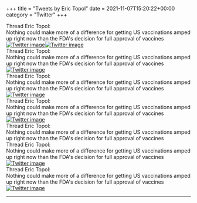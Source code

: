 +++
title = "Tweets by Eric Topol" 
date = 2021-11-07T15:20:22+00:00
category = "Twitter"
+++
<div class="tweet"> 
<div class="profile"> 
Thread Eric Topol: 
</div> 
<div class="tweet-content">Nothing could make more of a difference for getting US vaccinations amped up right now than the FDA's decision for full approval of vaccines</div></div><a href="FDmaL8wVEAAgt-4.png"  ><img src="FDmaL8wVEAAgt-4.png" alt="Twitter image" ></img></a><a href="FDmbExPVIAESjY-.jpg"  ><img src="FDmbExPVIAESjY-.jpg" alt="Twitter image" ></img></a><div class="tweet"> 
<div class="profile"> 
Thread Eric Topol: 
</div> 
<div class="tweet-content">Nothing could make more of a difference for getting US vaccinations amped up right now than the FDA's decision for full approval of vaccines</div></div><a href="FDmmT7QVIAcBUMg.jpg"  ><img src="FDmmT7QVIAcBUMg.jpg" alt="Twitter image" ></img></a><div class="tweet"> 
<div class="profile"> 
Thread Eric Topol: 
</div> 
<div class="tweet-content">Nothing could make more of a difference for getting US vaccinations amped up right now than the FDA's decision for full approval of vaccines</div></div><a href="FDm16QBVIAEALOz.jpg"  ><img src="FDm16QBVIAEALOz.jpg" alt="Twitter image" ></img></a><div class="tweet"> 
<div class="profile"> 
Thread Eric Topol: 
</div> 
<div class="tweet-content">Nothing could make more of a difference for getting US vaccinations amped up right now than the FDA's decision for full approval of vaccines</div></div><a href="FDm_dcrUYAgSvWN.jpg"  ><img src="FDm_dcrUYAgSvWN.jpg" alt="Twitter image" ></img></a><div class="tweet"> 
<div class="profile"> 
Thread Eric Topol: 
</div> 
<div class="tweet-content">Nothing could make more of a difference for getting US vaccinations amped up right now than the FDA's decision for full approval of vaccines</div></div><div class="tweet"> 
<div class="profile"> 
Thread Eric Topol: 
</div> 
<div class="tweet-content">Nothing could make more of a difference for getting US vaccinations amped up right now than the FDA's decision for full approval of vaccines</div></div><a href="FDnUONuVkAEoiKb.jpg"  ><img src="FDnUONuVkAEoiKb.jpg" alt="Twitter image" ></img></a><div class="tweet"> 
<div class="profile"> 
Thread Eric Topol: 
</div> 
<div class="tweet-content">Nothing could make more of a difference for getting US vaccinations amped up right now than the FDA's decision for full approval of vaccines</div></div><a href="FDnc8n9VgAAS5YX.jpg"  ><img src="FDnc8n9VgAAS5YX.jpg" alt="Twitter image" ></img></a>

---